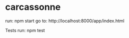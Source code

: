 carcassonne
===========

run: npm start
go to: http://localhost:8000/app/index.html

Tests
run: npm test